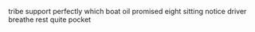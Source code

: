 tribe support perfectly which boat oil promised eight sitting notice driver breathe rest quite pocket